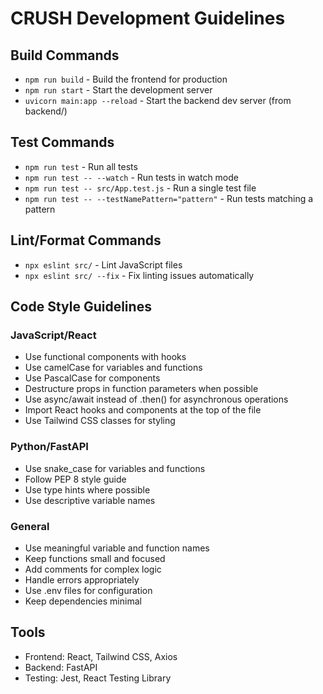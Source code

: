 # CRUSH Development Guidelines

## Build Commands
- `npm run build` - Build the frontend for production
- `npm run start` - Start the development server
- `uvicorn main:app --reload` - Start the backend dev server (from backend/)

## Test Commands
- `npm run test` - Run all tests
- `npm run test -- --watch` - Run tests in watch mode
- `npm run test -- src/App.test.js` - Run a single test file
- `npm run test -- --testNamePattern="pattern"` - Run tests matching a pattern

## Lint/Format Commands
- `npx eslint src/` - Lint JavaScript files
- `npx eslint src/ --fix` - Fix linting issues automatically

## Code Style Guidelines

### JavaScript/React
- Use functional components with hooks
- Use camelCase for variables and functions
- Use PascalCase for components
- Destructure props in function parameters when possible
- Use async/await instead of .then() for asynchronous operations
- Import React hooks and components at the top of the file
- Use Tailwind CSS classes for styling

### Python/FastAPI
- Use snake_case for variables and functions
- Follow PEP 8 style guide
- Use type hints where possible
- Use descriptive variable names

### General
- Use meaningful variable and function names
- Keep functions small and focused
- Add comments for complex logic
- Handle errors appropriately
- Use .env files for configuration
- Keep dependencies minimal

## Tools
- Frontend: React, Tailwind CSS, Axios
- Backend: FastAPI
- Testing: Jest, React Testing Library